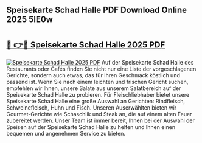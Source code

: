 ## Speisekarte Schad Halle PDF Download Online 2025 5lE0w

# <h2><a href="http://gcdtiz.nevu.top/?p=Speisekarte+Schad+Halle">🔗 👉🔴 Speisekarte Schad Halle 2025 PDF</a></h2>

[![Speisekarte Schad Halle 2025 PDF](https://i.imgur.com/dBaPXMq.png)](http://gcdtiz.nevu.top/?p=Speisekarte+Schad+Halle)
Auf der Speisekarte Schad Halle des Restaurants oder Cafés finden Sie nicht nur eine Liste der vorgeschlagenen Gerichte, sondern auch etwas, das für Ihren Geschmack köstlich und passend ist. Wenn Sie nach einem leichten und frischen Gericht suchen, empfehlen wir Ihnen, unsere Salate aus unserem Salatbereich auf der Speisekarte Schad Halle zu probieren. Für Fleischliebhaber bietet unsere Speisekarte Schad Halle eine große Auswahl an Gerichten: Rindfleisch, Schweinefleisch, Huhn und Fisch. Unseren Auserwählten bieten wir Gourmet-Gerichte wie Schaschlik und Steak an, die auf einem alten Feuer zubereitet werden. Unser Team ist immer bereit, Ihnen bei der Auswahl der Speisen auf der Speisekarte Schad Halle zu helfen und Ihnen einen bequemen und angenehmen Service zu bieten.
